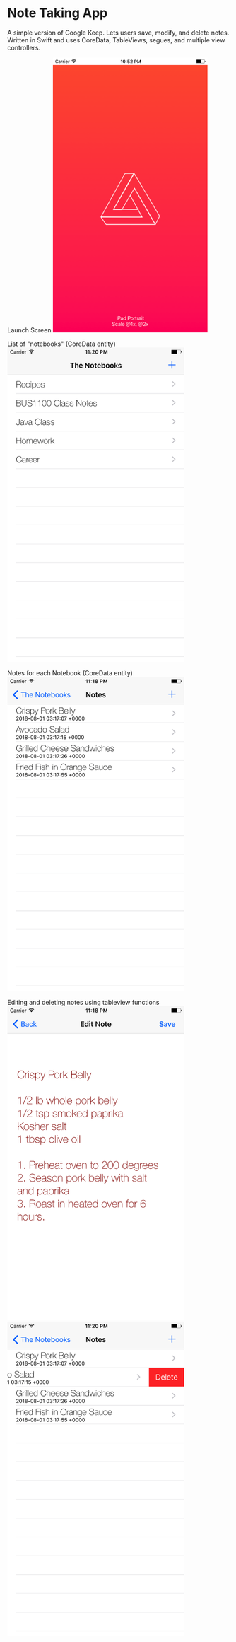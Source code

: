 # Note Taking App

A simple version of Google Keep. Lets users save, modify, and delete notes. Written in Swift and uses CoreData, TableViews, segues, and multiple view controllers.

Launch Screen
<img src="screenshots/launch.png" width="350">

List of "notebooks" (CoreData entity)
<img src="screenshots/notebooks.png" width="400">

Notes for each Notebook (CoreData entity)
<img src="screenshots/notes.png" width="400">

Editing and deleting notes using tableview functions
<img src="screenshots/edit.png" width="400">
<img src="screenshots/delete.png" width="400">
